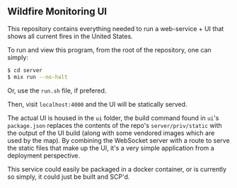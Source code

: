## Wildfire Monitoring UI

This repository contains everything needed to run a web-service + UI that shows all current fires in the United States.

To run and view this program, from the root of the repository, one can simply:
```bash
$ cd server
$ mix run --no-halt
```
Or, use the `run.sh` file, if prefered.

Then, visit `localhost:4000` and the UI will be statically served.

The actual UI is housed in the `ui` folder, the build command found in `ui`'s `package.json` replaces the contents of the repo's `server/priv/static` with the output of the UI build (along with some vendored images which are used by the map). By combining the WebSocket server with a route to serve the static files that make up the UI, it's a very simple application from a deployment perspective. 

This service could easily be packaged in a docker container, or is currently so simply, it could just be built and SCP'd.
